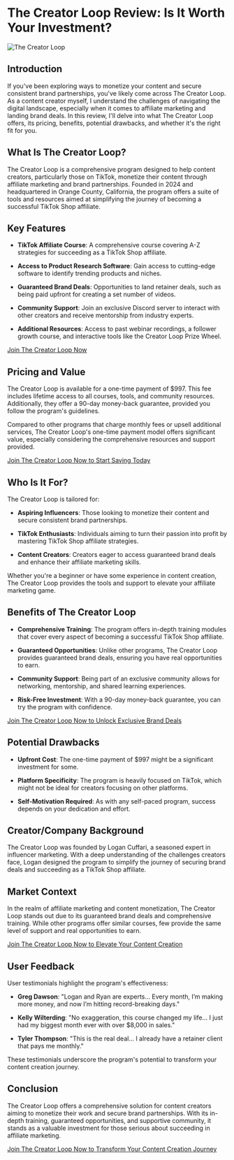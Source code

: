 # The Creator Loop Review: Is It Worth Your Investment?
![The Creator Loop](https://github.com/user-attachments/assets/d0592714-fd0f-4971-ad39-5e7933df8d21)
## Introduction

If you've been exploring ways to monetize your content and secure consistent brand partnerships, you've likely come across The Creator Loop. As a content creator myself, I understand the challenges of navigating the digital landscape, especially when it comes to affiliate marketing and landing brand deals. In this review, I'll delve into what The Creator Loop offers, its pricing, benefits, potential drawbacks, and whether it's the right fit for you.

## What Is The Creator Loop?

The Creator Loop is a comprehensive program designed to help content creators, particularly those on TikTok, monetize their content through affiliate marketing and brand partnerships. Founded in 2024 and headquartered in Orange County, California, the program offers a suite of tools and resources aimed at simplifying the journey of becoming a successful TikTok Shop affiliate.

## Key Features

* **TikTok Affiliate Course**: A comprehensive course covering A-Z strategies for succeeding as a TikTok Shop affiliate.

* **Access to Product Research Software**: Gain access to cutting-edge software to identify trending products and niches.

* **Guaranteed Brand Deals**: Opportunities to land retainer deals, such as being paid upfront for creating a set number of videos.

* **Community Support**: Join an exclusive Discord server to interact with other creators and receive mentorship from industry experts.

* **Additional Resources**: Access to past webinar recordings, a follower growth course, and interactive tools like the Creator Loop Prize Wheel.

[Join The Creator Loop Now](https://whop.com/creatorloop?a=kelechienwere1234)

## Pricing and Value

The Creator Loop is available for a one-time payment of \$997. This fee includes lifetime access to all courses, tools, and community resources. Additionally, they offer a 90-day money-back guarantee, provided you follow the program's guidelines.

Compared to other programs that charge monthly fees or upsell additional services, The Creator Loop's one-time payment model offers significant value, especially considering the comprehensive resources and support provided.

[Join The Creator Loop Now to Start Saving Today](https://whop.com/creatorloop?a=kelechienwere1234)

## Who Is It For?

The Creator Loop is tailored for:

* **Aspiring Influencers**: Those looking to monetize their content and secure consistent brand partnerships.

* **TikTok Enthusiasts**: Individuals aiming to turn their passion into profit by mastering TikTok Shop affiliate strategies.

* **Content Creators**: Creators eager to access guaranteed brand deals and enhance their affiliate marketing skills.

Whether you're a beginner or have some experience in content creation, The Creator Loop provides the tools and support to elevate your affiliate marketing game.

## Benefits of The Creator Loop

* **Comprehensive Training**: The program offers in-depth training modules that cover every aspect of becoming a successful TikTok Shop affiliate.

* **Guaranteed Opportunities**: Unlike other programs, The Creator Loop provides guaranteed brand deals, ensuring you have real opportunities to earn.

* **Community Support**: Being part of an exclusive community allows for networking, mentorship, and shared learning experiences.

* **Risk-Free Investment**: With a 90-day money-back guarantee, you can try the program with confidence.

[Join The Creator Loop Now to Unlock Exclusive Brand Deals](https://whop.com/creatorloop?a=kelechienwere1234)

## Potential Drawbacks

* **Upfront Cost**: The one-time payment of \$997 might be a significant investment for some.

* **Platform Specificity**: The program is heavily focused on TikTok, which might not be ideal for creators focusing on other platforms.

* **Self-Motivation Required**: As with any self-paced program, success depends on your dedication and effort.

## Creator/Company Background

The Creator Loop was founded by Logan Cuffari, a seasoned expert in influencer marketing. With a deep understanding of the challenges creators face, Logan designed the program to simplify the journey of securing brand deals and succeeding as a TikTok Shop affiliate.

## Market Context

In the realm of affiliate marketing and content monetization, The Creator Loop stands out due to its guaranteed brand deals and comprehensive training. While other programs offer similar courses, few provide the same level of support and real opportunities to earn.

[Join The Creator Loop Now to Elevate Your Content Creation](https://whop.com/creatorloop?a=kelechienwere1234)

## User Feedback

User testimonials highlight the program's effectiveness:

* **Greg Dawson**: "Logan and Ryan are experts... Every month, I’m making more money, and now I’m hitting record-breaking days."

* **Kelly Wilterding**: "No exaggeration, this course changed my life... I just had my biggest month ever with over \$8,000 in sales."

* **Tyler Thompson**: "This is the real deal... I already have a retainer client that pays me monthly."

These testimonials underscore the program's potential to transform your content creation journey.

## Conclusion

The Creator Loop offers a comprehensive solution for content creators aiming to monetize their work and secure brand partnerships. With its in-depth training, guaranteed opportunities, and supportive community, it stands as a valuable investment for those serious about succeeding in affiliate marketing.

[Join The Creator Loop Now to Transform Your Content Creation Journey](https://whop.com/creatorloop?a=kelechienwere1234)
